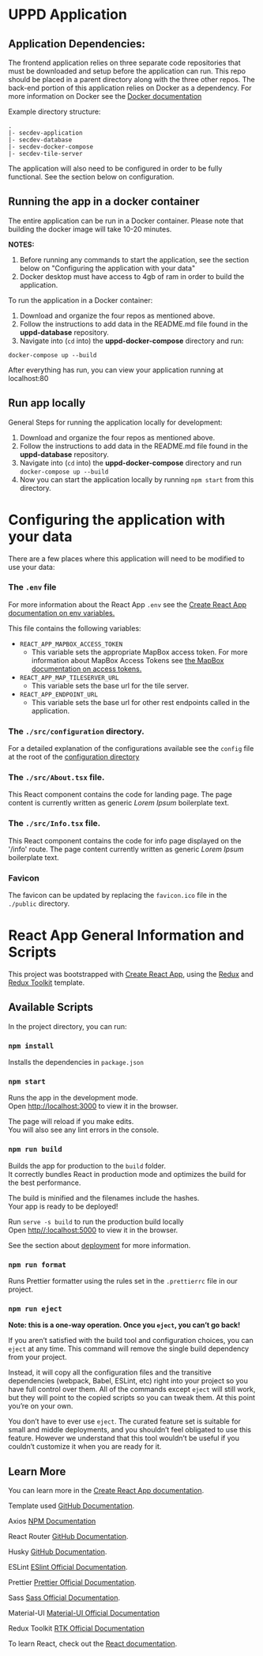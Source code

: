 # UPPD Application

## Application Dependencies:

The frontend application relies on three separate code repositories that must be downloaded and setup before the application can run. This repo should be placed in a parent directory along with the three other repos. The back-end portion of this application relies on Docker as a dependency. For more information on Docker see the [Docker documentation](https://docs.docker.com/)

Example directory structure:

```
.
|- secdev-application
|- secdev-database
|- secdev-docker-compose
|- secdev-tile-server
```

The application will also need to be configured in order to be fully functional. See the section below on configuration.

## Running the app in a docker container

The entire application can be run in a Docker container. Please note that building the docker image will take 10-20 minutes.

**NOTES:**

1. Before running any commands to start the application, see the section below on "Configuring the application with your data"
2. Docker desktop must have access to 4gb of ram in order to build the application.

To run the application in a Docker container:

1. Download and organize the four repos as mentioned above.
2. Follow the instructions to add data in the README.md file found in the **uppd-database** repository.
3. Navigate into (`cd` into) the **uppd-docker-compose** directory and run:

```
docker-compose up --build
```

After everything has run, you can view your application running at localhost:80

## Run app locally

General Steps for running the application locally for development:

1. Download and organize the four repos as mentioned above.
2. Follow the instructions to add data in the README.md file found in the **uppd-database** repository.
3. Navigate into (`cd` into) the **uppd-docker-compose** directory and run `docker-compose up --build`
4. Now you can start the application locally by running `npm start` from this directory.

# Configuring the application with your data

There are a few places where this application will need to be modified to use your data:

### The `.env` file

For more information about the React App `.env` see the [Create React App documentation on env variables.](https://create-react-app.dev/docs/adding-custom-environment-variables/#adding-development-environment-variables-in-env)

This file contains the following variables:

- `REACT_APP_MAPBOX_ACCESS_TOKEN`
  - This variable sets the appropriate MapBox access token. For more information about MapBox Access Tokens see [the MapBox documentation on access tokens.](https://docs.mapbox.com/help/getting-started/access-tokens/)
- `REACT_APP_MAP_TILESERVER_URL`
  - This variable sets the base url for the tile server.
- `REACT_APP_ENDPOINT_URL`
  - This variable sets the base url for other rest endpoints called in the application.

### The `./src/configuration` directory.

For a detailed explanation of the configurations available see the `config` file at the root of the [configuration directory](./src/configuration)

### The `./src/About.tsx` file.

This React component contains the code for landing page. The page content is currently written as generic _Lorem Ipsum_ boilerplate text.

### The `./src/Info.tsx` file.

This React component contains the code for info page displayed on the '/info' route. The page content currently written as generic _Lorem Ipsum_ boilerplate text.

### Favicon

The favicon can be updated by replacing the `favicon.ico` file in the `./public` directory.

# React App General Information and Scripts

This project was bootstrapped with [Create React App](https://github.com/facebook/create-react-app), using the [Redux](https://redux.js.org/) and [Redux Toolkit](https://redux-toolkit.js.org/) template.

## Available Scripts

In the project directory, you can run:

### `npm install`

Installs the dependencies in `package.json`

### `npm start`

Runs the app in the development mode.<br />
Open [http://localhost:3000](http://localhost:3000) to view it in the browser.

The page will reload if you make edits.<br />
You will also see any lint errors in the console.


### `npm run build`

Builds the app for production to the `build` folder.<br />
It correctly bundles React in production mode and optimizes the build for the best performance.

The build is minified and the filenames include the hashes.<br />
Your app is ready to be deployed!<br />

Run `serve -s build` to run the production build locally <br />
Open [http//:localhost:5000](http://localhost:5000) to view it in the browser.

See the section about [deployment](https://facebook.github.io/create-react-app/docs/deployment) for more information.

### `npm run format`

Runs Prettier formatter using the rules set in the `.prettierrc` file in our project.

### `npm run eject`

**Note: this is a one-way operation. Once you `eject`, you can’t go back!**

If you aren’t satisfied with the build tool and configuration choices, you can `eject` at any time. This command will remove the single build dependency from your project.

Instead, it will copy all the configuration files and the transitive dependencies (webpack, Babel, ESLint, etc) right into your project so you have full control over them. All of the commands except `eject` will still work, but they will point to the copied scripts so you can tweak them. At this point you’re on your own.

You don’t have to ever use `eject`. The curated feature set is suitable for small and middle deployments, and you shouldn’t feel obligated to use this feature. However we understand that this tool wouldn’t be useful if you couldn’t customize it when you are ready for it.

## Learn More

You can learn more in the [Create React App documentation](https://facebook.github.io/create-react-app/docs/getting-started).

Template used [GitHub Documentation](https://github.com/reduxjs/cra-template-redux-typescript).

Axios [NPM Documentation](https://www.npmjs.com/package/axios)

React Router [GitHub Documentation](https://github.com/ReactTraining/react-router#readme).

Husky [GitHub Documentation](https://github.com/typicode/husky#readme).

ESLint [ESlint Official Documentation](https://eslint.org/).

Prettier [Prettier Official Documentation](https://prettier.io/).

Sass [Sass Official Documentation](https://sass-lang.com/).

Material-UI [Material-UI Official Documentation](https://material-ui.com/)

Redux Toolkit [RTK Official Documentation](https://redux-toolkit.js.org/)

To learn React, check out the [React documentation](https://reactjs.org/).
